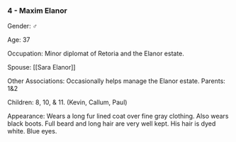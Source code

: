 ### 4 - Maxim Elanor 

Gender: ♂

Age: 37 

Occupation: Minor diplomat of Retoria and the Elanor estate. 

Spouse: [[Sara Elanor]]

Other Associations: Occasionally helps manage the Elanor estate. Parents: 1&2 

Children: 8, 10, & 11. (Kevin, Callum, Paul) 

Appearance: Wears a long fur lined coat over fine gray clothing. Also wears black boots. Full beard and long hair are very well kept. His hair is dyed white. Blue eyes.

  
